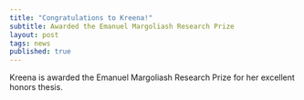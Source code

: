 ```yaml
---
title: "Congratulations to Kreena!"
subtitle: Awarded the Emanuel Margoliash Research Prize
layout: post
tags: news
published: true
---
```



Kreena is awarded the Emanuel Margoliash Research Prize for her excellent honors thesis.
